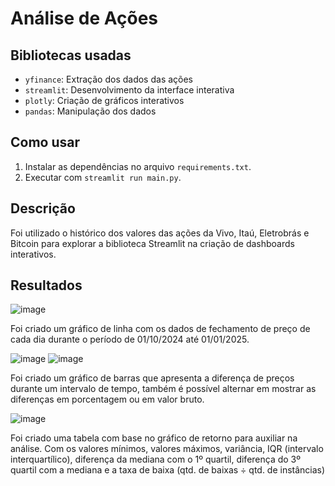# Análise de Ações

## Bibliotecas usadas
* `yfinance`: Extração dos dados das ações
* `streamlit`: Desenvolvimento da interface interativa
* `plotly`: Criação de gráficos interativos
* `pandas`: Manipulação dos dados

## Como usar
1. Instalar as dependências no arquivo `requirements.txt`.
2. Executar com `streamlit run main.py`.

## Descrição
Foi utilizado o histórico dos valores das ações da Vivo, Itaú, Eletrobrás e Bitcoin para explorar a biblioteca Streamlit na criação de dashboards interativos.

## Resultados
![image](https://github.com/user-attachments/assets/8d616183-5619-4d7c-9e7c-e91cb0e2a053)

Foi criado um gráfico de linha com os dados de fechamento de preço de cada dia durante o período de 01/10/2024 até 01/01/2025.

![image](https://github.com/user-attachments/assets/6de0fb88-7a6d-4fe1-b0fa-a8abb9909207)
![image](https://github.com/user-attachments/assets/dc2b3e4b-68f4-46a5-9e0e-3e1bba1ebadb)

Foi criado um gráfico de barras que apresenta a diferença de preços durante um intervalo de tempo, também é possível alternar em mostrar as diferenças em porcentagem ou em valor bruto.

![image](https://github.com/user-attachments/assets/8edaf502-434c-4def-8c9b-f78f7a4099ee)

Foi criado uma tabela com base no gráfico de retorno para auxiliar na análise. Com os valores mínimos, valores máximos, variância, IQR (intervalo interquartílico), diferença da mediana com o 1º quartil, diferença do 3º quartil com a mediana e a taxa de baixa (qtd. de baixas ÷ qtd. de instâncias)
